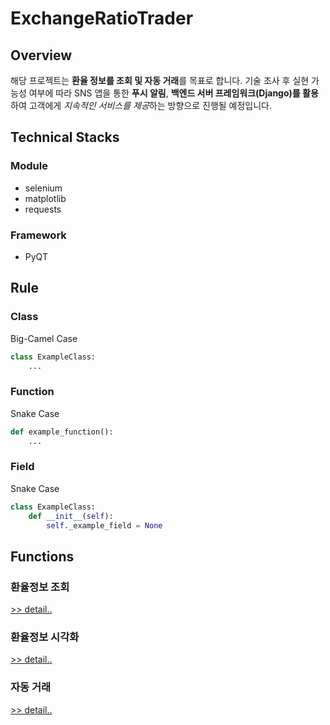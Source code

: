# ExchangeRatioTrader
## Overview
해당 프로젝트는 **환율 정보를 조회 및 자동 거래**를 목표로 합니다. 
기술 조사 후 실현 가능성 여부에 따라 SNS 앱을 통한 **푸시 알림**, 
**백엔드 서버 프레임워크(Django)를 활용**하여 고객에게 *지속적인 서비스를 제공*하는 방향으로 진행될 예정입니다.

## Technical Stacks
### Module
* selenium
* matplotlib
* requests
  
### Framework
* PyQT

## Rule
### Class
Big-Camel Case
```python
class ExampleClass:
    ...
```

### Function
Snake Case
```python
def example_function():
    ...
```

### Field
Snake Case
```python
class ExampleClass:
    def __init__(self):
        self._example_field = None
```

## Functions
### 환율정보 조회
[>> detail..](./markdowns/00_recieve.md)
### 환율정보 시각화
[>> detail..](./markdowns/01_visualize.md)
### 자동 거래
[>> detail..](./markdowns/02_trade.md)